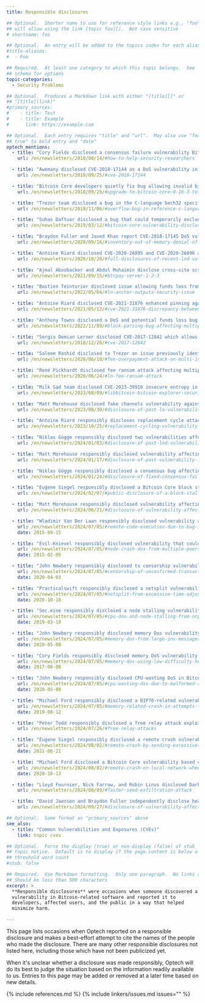 ```yaml
---
title: Responsible disclosures

## Optional.  Shorter name to use for reference style links e.g., "foo"
## will allow using the link [topic foo][].  Not case sensitive
# shortname: foo

## Optional.  An entry will be added to the topics index for each alias
#title-aliases:
#  - Foo

## Required.  At least one category to which this topic belongs.  See
## schema for options
topic-categories:
  - Security Problems

## Optional.  Produces a Markdown link with either "[title][]" or
## "[title](link)"
#primary_sources:
#    - title: Test
#    - title: Example
#      link: https://example.com

## Optional.  Each entry requires "title" and "url".  May also use "feature:
## true" to bold entry and "date"
optech_mentions:
  - title: "Cory Fields disclosed a consensus failure vulnerability Bitcoin ABC (Bitcoin Cash)"
    url: /en/newsletters/2018/08/14/#how-to-help-security-researchers

  - title: "Awemany disclosed CVE-2018-17144 as a DoS vulnerability in Bitcoin Core"
    url: /en/newsletters/2018/09/25/#cve-2018-17144

  - title: "Bitcoin Core developers quietly fix bug allowing invalid bitcoins after DoS report from Awemany"
    url: /en/newsletters/2018/09/25/#upgrade-to-bitcoin-core-0-16-3-to-fix-cve-2018-17144

  - title: "Trezor team disclosed a bug in the C-language bech32 specification affecting multiple wallets"
    url: /en/newsletters/2018/11/06/#overflow-bug-in-reference-c-language-bech32-implementation

  - title: "Suhas Daftuar disclosed a bug that could temporarily exclude a Bitcoin Core node from consensus"
    url: /en/newsletters/2019/03/12/#bitcoin-core-vulnerability-disclosure

  - title: "Braydon Fuller and Javed Khan report CVE-2018-17145 DoS vulnerability to devs of full nodes"
    url: /en/newsletters/2020/09/16/#inventory-out-of-memory-denial-of-service-attack-invdos

  - title: "Antoine Riard disclosed CVE-2020-26895 and CVE-2020-26896 allowing funds theft from LND"
    url: /en/newsletters/2020/10/28/#full-disclosures-of-recent-lnd-vulnerabilities

  - title: "Ajmal Aboobacker and Abdul Muhaimin disclose cross-site scripting vulnerabilities in BTCPay Server"
    url: /en/newsletters/2021/09/15/#btcpay-server-1-2-3

  - title: "Bastien Teinturier disclosed issue allowing funds loss from Core Lightning and LND"
    url: /en/newsletters/2022/05/04/#ln-anchor-outputs-security-issue

  - title: "Antoine Riard disclosed CVE-2021-31876 enhanced pinning against LN due to BIP125 discrepancy"
    url: /en/newsletters/2021/05/12/#cve-2021-31876-discrepancy-between-bip125-and-bitcoin-core-implementation

  - title: "Anthony Towns disclosed a DoS and potential funds loss bug in BTCD and LND"
    url: /en/newsletters/2022/11/09/#block-parsing-bug-affecting-multiple-software

  - title: "Sergio Demian Lerner disclosed CVE-2017-12842 which allows stealing from SPV wallets"
    url: /en/newsletters/2018/12/28/#cve-2017-12842

  - title: "Saleem Rashid disclosed to Trezor an issue previously identified by Greg Sanders"
    url: /en/newsletters/2020/06/10/#fee-overpayment-attack-on-multi-input-segwit-transactions

  - title: "René Pickhardt disclosed fee ransom attack affecting multiple LN implementations"
    url: /en/newsletters/2020/06/24/#ln-fee-ransom-attack

  - title: "Milk Sad team disclosed CVE-2023-39910 insecure entropy in Libbitcoin `bx` command"
    url: /en/newsletters/2023/08/09/#libbitcoin-bitcoin-explorer-security-disclosure

  - title: "Matt Morehouse disclosed fake channels vulnerability against four major LN node implementations"
    url: /en/newsletters/2023/08/30/#disclosure-of-past-ln-vulnerability-related-to-fake-funding

  - title: "Antoine Riard responsibly discloses replacement cycle attacks affecting all HTLC-using software"
    url: /en/newsletters/2023/10/25/#replacement-cycling-vulnerability-against-htlcs

  - title: "Niklas Gögge responsibly disclosed two vulnerabilities affecting LND"
    url: /en/newsletters/2024/01/03/#disclosure-of-past-lnd-vulnerabilities

  - title: "Matt Morehouse responsibly disclosed vulnerability affecting Core Lightning"
    url: /en/newsletters/2024/01/17/#disclosure-of-past-vulnerability-in-core-lightning

  - title: "Niklas Gögge responsibly disclosed a consensus bug affecting btcd"
    url: /en/newsletters/2024/01/24/#disclosure-of-fixed-consensus-failure-in-btcd

  - title: "Eugene Siegel responsibly disclosed a Bitcoin Core block stalling bug affecting LN"
    url: /en/newsletters/2024/02/07/#public-disclosure-of-a-block-stalling-bug-in-bitcoin-core-affecting-ln

  - title: "Matt Morehouse responsibly disclosed vulnerability affecting LND onion packet parsing"
    url: /en/newsletters/2024/06/21/#disclosure-of-vulnerability-affecting-old-versions-of-lnd

  - title: "Wladimir Van Der Laan responsibly disclosed vulnerability affecting miniupnpc, used by Bitcoin Core"
    url: /en/newsletters/2024/07/05/#remote-code-execution-due-to-bug-in-miniupnpc
    date: 2015-09-15

  - title: "Evil-Knievel responsibly disclosed vulnerability that could be used to crash Bitcoin Core"
    url: /en/newsletters/2024/07/05/#node-crash-dos-from-multiple-peers-with-large-messages
    date: 2015-02-05

  - title: "John Newbery responsibly disclosed tx censorship vulnerability co-discovered by Amiti Uttarwar"
    url: /en/newsletters/2024/07/05/#censorship-of-unconfirmed-transactions
    date: 2020-04-03

  - title: "Practicalswift responsibly disclosed a netsplit vulnerability in Bitcoin Core"
    url: /en/newsletters/2024/07/05/#netsplit-from-excessive-time-adjustment
    date: 2020-10-10

  - title: "Sec.eine responsibly disclosed a node stalling vulnerability in Bitcoin Core"
    url: /en/newsletters/2024/07/05/#cpu-dos-and-node-stalling-from-orphan-handling
    date: 2019-03-19

  - title: "John Newbery responsibly disclosed memory Dos vulnerability in Bitcoin Core"
    url: /en/newsletters/2024/07/05/#memory-dos-from-large-inv-messages
    date: 2020-05-08

  - title: "Cory Fields responsibly disclosed memory DoS vulnerability in Bitcoin Core"
    url: /en/newsletters/2024/07/05/#memory-dos-using-low-difficulty-headers
    date: 2017-08-08

  - title: "John Newbery responsibly disclosed CPU-wasting DoS in Bitcoin Core"
    url: /en/newsletters/2024/07/05/#cpu-wasting-dos-due-to-malformed-requests
    date: 2020-05-08

  - title: "Michael Ford responsibly disclosed a BIP70-related vulnerability in Bitcoin Core"
    url: /en/newsletters/2024/07/05/#memory-related-crash-in-attempts-to-parse-bip72-uris
    date: 2019-08-12

  - title: "Peter Todd responsibly disclosed a free relay attack exploiting RBF policy differences"
    url: /en/newsletters/2024/07/26/#free-relay-attacks

  - title: "Eugene Siegel responsibly disclosed a remote crash vulnerability in Bitcoin Core"
    url: /en/newsletters/2024/08/02/#remote-crash-by-sending-excessive-addr-messages
    date: 2021-06-21

  - title: "Michael Ford disclosed a Bitcoin Core vulnerability based on a discovery by Ronald Huveneers"
    url: /en/newsletters/2024/08/02/#remote-crash-on-local-network-when-upnp-enabled
    date: 2020-10-13

  - title: "Lloyd Fournier, Nick Farrow, and Robin Linus disclosed Dark Skippy fast seed exfiltration attack"
    url: /en/newsletters/2024/08/09/#faster-seed-exfiltration-attack

  - title: "David Jaenson and Braydon Fuller independently disclose headers DoS attack against Bitcoin Core"
    url: /en/newsletters/2024/09/27/#disclosure-of-vulnerability-affecting-bitcoin-core-versions-before-24-0-1

## Optional.  Same format as "primary_sources" above
see_also:
  - title: "Common Vulnerabilities and Exposures (CVEs)"
    link: topic cves

## Optional.  Force the display (true) or non-display (false) of stub
## topic notice.  Default is to display if the page.content is below a
## threshold word count
#stub: false

## Required.  Use Markdown formatting.  Only one paragraph.  No links allowed.
## Should be less than 500 characters
excerpt: >
  **Responsible disclosures** were occasions when someone discovered a
  vulnerability in Bitcoin-related software and reported it to
  developers, affected users, and the public in a way that helped
  minimize harm.

---
```

This page lists occasions when Optech reported on a responsible
disclosure and makes a best-effort attempt to cite the names of the
people who made the disclosure.  There are many other responsible
disclosures not listed here, including those which have not been
publicized yet.

When it's unclear whether a disclosure was made responsibly, Optech will
do its best to judge the situation based on the information readily
available to us.  Entries to this page may be added or removed at a
later time based on new details.

{% include references.md %}
{% include linkers/issues.md issues="" %}
